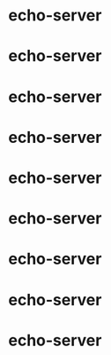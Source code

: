 # echo-server
# echo-server
# echo-server
# echo-server
# echo-server
# echo-server
# echo-server
# echo-server
# echo-server
